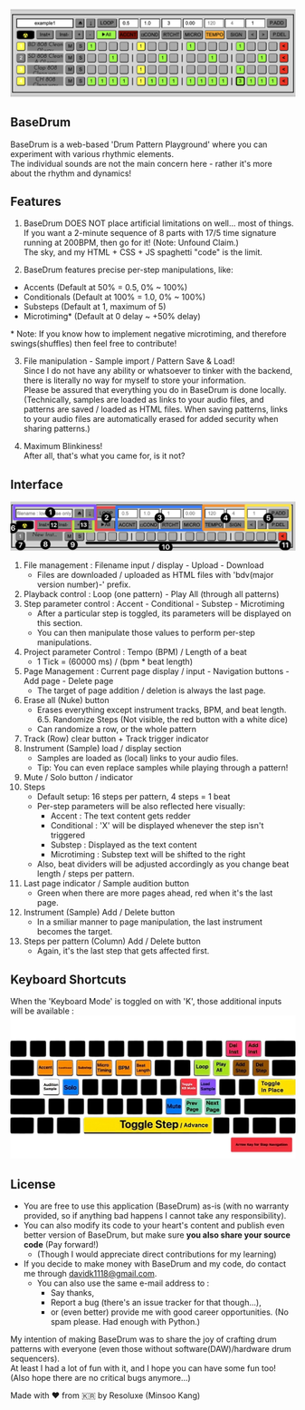 ![BaseDrum Interface](./BaseDrum_example@2x.png)

## BaseDrum
BaseDrum is a web-based 'Drum Pattern Playground' where you can experiment with various rhythmic elements.  
The individual sounds are not the main concern here - rather it's more about the rhythm and dynamics!

## Features
1. BaseDrum DOES NOT place artificial limitations on well... most of things.  
If you want a 2-minute sequence of 8 parts with 17/5 time signature running at 200BPM, then go for it! (Note: Unfound Claim.)  
The sky, and my HTML + CSS + JS spaghetti "code" is the limit.

2. BaseDrum features precise per-step manipulations, like:  
- Accents (Default at 50% = 0.5, 0% ~ 100%)
- Conditionals (Default at 100% = 1.0, 0% ~ 100%)
- Substeps (Default at 1, maximum of 5)
- Microtiming\* (Default at 0 delay ~ +50% delay)

\* Note: If you know how to implement negative microtiming, and therefore swings(shuffles) then feel free to contribute!

3. File manipulation - Sample import / Pattern Save & Load!  
Since I do not have any ability or whatsoever to tinker with the backend, there is literally no way for myself to store your information.  
Please be assured that everything you do in BaseDrum is done locally.  
(Technically, samples are loaded as links to your audio files, and patterns are saved / loaded as HTML files.
When saving patterns, links to your audio files are automatically erased for added security when sharing patterns.)   

5. Maximum Blinkiness!  
After all, that's what you came for, is it not?

## Interface
![BaseDrum Interface Explanation](./BaseDrum_104_Interface@2x.png)
1. File management : Filename input / display - Upload - Download
   - Files are downloaded / uploaded as HTML files with 'bdv(major version number)-' prefix.
2. Playback control : Loop (one pattern) - Play All (through all patterns)
3. Step parameter control : Accent - Conditional - Substep - Microtiming
   - After a particular step is toggled, its parameters will be displayed on this section.
   - You can then manipulate those values to perform per-step manipulations.
4. Project parameter Control : Tempo (BPM) / Length of a beat
   - 1 Tick = (60000 ms) / (bpm * beat length)
5. Page Management : Current page display / input - Navigation buttons - Add page - Delete page
   - The target of page addition / deletion is always the last page.
6. Erase all (Nuke) button
   - Erases everything except instrument tracks, BPM, and beat length.
6.5. Randomize Steps (Not visible, the red button with a white dice)  
   - Can randomize a row, or the whole pattern
7. Track (Row) clear button + Track trigger indicator
8. Instrument (Sample) load / display section
   - Samples are loaded as (local) links to your audio files.
   - Tip: You can even replace samples while playing through a pattern!
9. Mute / Solo button / indicator
10. Steps
    - Default setup: 16 steps per pattern, 4 steps = 1 beat
    - Per-step parameters will be also reflected here visually:
      - Accent : The text content gets redder
      - Conditional : 'X' will be displayed whenever the step isn't triggered
      - Substep : Displayed as the text content
      - Microtiming : Substep text will be shifted to the right
    - Also, beat dividers will be adjusted accordingly as you change beat length / steps per pattern.
11. Last page indicator / Sample audition button
    - Green when there are more pages ahead, red when it's the last page.
12. Instrument (Sample) Add / Delete button
    - In a smiliar manner to page manipulation, the last instrument becomes the target.
13. Steps per pattern (Column) Add / Delete button
    - Again, it's the last step that gets affected first.
   
## Keyboard Shortcuts
When the 'Keyboard Mode' is toggled on with 'K', those additional inputs will be available :
![BaseDrum Keyboard Shortcuts](./BaseDrum_kbd.png)
 
## License
- You are free to use this application (BaseDrum) as-is (with no warranty provided, so if anything bad happens I cannot take any responsibility).
- You can also modify its code to your heart's content and publish even better version of BaseDrum, but make sure **you also share your source code** (Pay forward!)  
  - (Though I would appreciate direct contributions for my learning)
- If you decide to make money with BaseDrum and my code, do contact me through davidk1118@gmail.com.
  - You can also use the same e-mail address to :
    - Say thanks,
    - Report a bug (there's an issue tracker for that though...),
    - or (even better) provide me with good career opportunities. (No spam please. Had enough with Python.)

My intention of making BaseDrum was to share the joy of crafting drum patterns with everyone (even those without software(DAW)/hardware drum sequencers).  
At least I had a lot of fun with it, and I hope you can have some fun too! (Also hope there are no critical bugs anymore...)  

Made with ❤️ from 🇰🇷 by Resoluxe (Minsoo Kang)  
